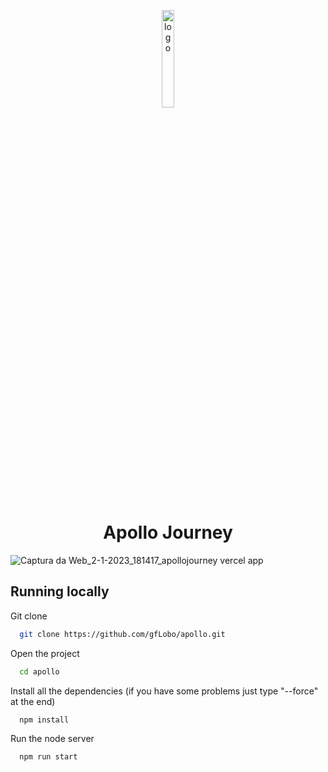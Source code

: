<p align="center" >
<img src="https://user-images.githubusercontent.com/79761328/210277694-fa893c77-d7f7-4a81-8c8d-de70fb5d2646.png"
        alt="logo" 
        width="20%" 
        style="display: block; margin: 0 auto" />

<h1 align="center"> Apollo Journey </h1>


![Captura da Web_2-1-2023_181417_apollojourney vercel app](https://user-images.githubusercontent.com/79761328/210278628-ea496d05-9b85-43e4-af28-3b5e016773ad.jpeg)



## Running locally

Git clone

```bash
  git clone https://github.com/gfLobo/apollo.git
```

Open the project

```bash
  cd apollo
```

Install all the dependencies (if you have some problems just type "--force" at the end)

```bash
  npm install
```

Run the node server

```bash
  npm run start
```


